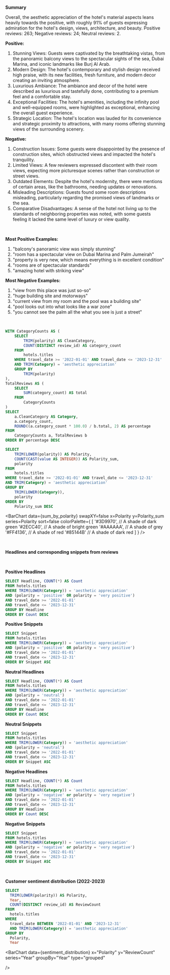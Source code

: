 <script>
  import noindex from '/Users/markusteimann/Desktop/report 2/components/noindex.svelte';
</script>


**Summary**

Overall, the aesthetic appreciation of the hotel's material aspects leans heavily towards the positive, with roughly 91% of guests expressing admiration for the hotel's design, views, architecture, and beauty. 
Positive reviews: 263; Negative reviews: 24; Neutral reviews: 2.

 

**Positive:**

1. Stunning Views: Guests were captivated by the breathtaking vistas, from the panoramic balcony views
to the spectacular sights of the sea, Dubai Marina, and iconic landmarks like Burj Al Arab.
2. Modern Design: The hotel's contemporary and stylish design received high praise, with its new
facilities, fresh furniture, and modern decor creating an inviting atmosphere.
3. Luxurious Ambiance: The ambiance and decor of the hotel were described as luxurious and tastefully
done, contributing to a premium feel and a comfortable stay.
4. Exceptional Facilities: The hotel's amenities, including the infinity pool and well-equipped rooms, were
highlighted as exceptional, enhancing the overall guest experience.
5. Strategic Location: The hotel's location was lauded for its convenience and strategic proximity to
attractions, with many rooms offering stunning views of the surrounding scenery.

**Negative:**

1. Construction Issues: Some guests were disappointed by the presence of construction sites, which
obstructed views and impacted the hotel's tranquility.
2. Limited Views: A few reviewers expressed discontent with their room views, expecting more
picturesque scenes rather than construction or street views.
3. Outdated Elements: Despite the hotel's modernity, there were mentions of certain areas, like the
bathrooms, needing updates or renovations.
4. Misleading Descriptions: Guests found some room descriptions misleading, particularly regarding the
promised views of landmarks or the sea.
5. Comparative Disadvantages: A sense of the hotel not living up to the standards of neighboring
properties was noted, with some guests feeling it lacked the same level of luxury or view quality.

<br>

**Most Positive Examples:**

1. "balcony's panoramic view was simply stunning"
2. "room has a spectacular view on Dubai Marina and Palm Jumeirah"
3. "property is very new, which means everything is in excellent condition"
4. "rooms are of spectacular standards"
5. "amazing hotel with striking view"

 

**Most Negative Examples:**

1. "view from this place was just so-so"
2. "huge building site and motorways"
3. "current view from my room and the pool was a building site"
4. "pool looks out into what looks like a war zone"
5. "you cannot see the palm all the what you see is just a street"

<br>

```sql polarity_proportions
WITH CategoryCounts AS (
    SELECT
        TRIM(polarity) AS CleanCategory,
        COUNT(DISTINCT review_id) AS category_count
    FROM
        hotels.titles
    WHERE travel_date >= '2022-01-01' AND travel_date <= '2023-12-31'
    AND TRIM(Category) = 'aesthetic appreciation'
    GROUP BY
        TRIM(polarity)
),
TotalReviews AS (
    SELECT
        SUM(category_count) AS total
    FROM
        CategoryCounts
)
SELECT
    a.CleanCategory AS Category,
    a.category_count,
    ROUND((a.category_count * 100.0) / b.total, 2) AS percentage
FROM
    CategoryCounts a, TotalReviews b
ORDER BY percentage DESC
```

```sql sum_by_polarity
SELECT
    TRIM(LOWER(polarity)) AS Polarity,
    COUNT(CAST(value AS INTEGER)) AS Polarity_sum,
    polarity
FROM
    hotels.titles
WHERE travel_date >= '2022-01-01' AND travel_date <= '2023-12-31'
AND TRIM(Category) = 'aesthetic appreciation'
GROUP BY
    TRIM(LOWER(Category)),
    polarity
ORDER BY
    Polarity_sum DESC
```

<BarChart 
    data={sum_by_polarity} 
    swapXY=false
    x=Polarity
    y=Polarity_sum 
    series=Polarity
    sort=false
    colorPalette={
        [
        '#3D9970',  // A shade of dark green
        '#2ECC40',      // A shade of bright green
        '#AAAAAA',       // A shade of grey
        '#FF4136',      // A shade of red
        '#85144B'  // A shade of dark red
        ]
    }
/>



<br>

**Headlines and corresponding snippets from reviews**

<br>

**Positive Headlines**

```sql positive_headlines
SELECT Headline, COUNT(*) AS Count
FROM hotels.titles
WHERE TRIM(LOWER(Category)) = 'aesthetic appreciation'
AND (polarity = 'positive' OR polarity = 'very positive')
AND travel_date >= '2022-01-01' 
AND travel_date <= '2023-12-31'
GROUP BY Headline
ORDER BY Count DESC
```
<DataTable data="{positive_headlines}" search="true" rows=40 rowShading=true/>

**Positive Snippets**
```sql positive_snippets
SELECT Snippet
FROM hotels.titles
WHERE TRIM(LOWER(Category)) = 'aesthetic appreciation'
AND (polarity = 'positive' OR polarity = 'very positive')
AND travel_date >= '2022-01-01' 
AND travel_date <= '2023-12-31'
ORDER BY Snippet ASC
```

<DataTable data="{positive_snippets}" search="true" rows=15 rowShading=true/>

**Neutral Headlines**
```sql neutral_headlines
SELECT Headline, COUNT(*) AS Count
FROM hotels.titles
WHERE TRIM(LOWER(Category)) = 'aesthetic appreciation'
AND (polarity = 'neutral')
AND travel_date >= '2022-01-01' 
AND travel_date <= '2023-12-31'
GROUP BY Headline
ORDER BY Count DESC
```
<DataTable data="{neutral_headlines}" search="true" rows=40 rowShading=true/>

**Neutral Snippets**
```sql neutral_snippets
SELECT Snippet
FROM hotels.titles
WHERE TRIM(LOWER(Category)) = 'aesthetic appreciation'
AND (polarity = 'neutral')
AND travel_date >= '2022-01-01' 
AND travel_date <= '2023-12-31'
ORDER BY Snippet ASC
```

<DataTable data="{neutral_snippets}" search="true" rows=15 rowShading=true/>


**Negative Headlines**
```sql negative_headlines
SELECT Headline, COUNT(*) AS Count
FROM hotels.titles
WHERE TRIM(LOWER(Category)) = 'aesthetic appreciation'
AND (polarity = 'negative' or polarity = 'very negative')
AND travel_date >= '2022-01-01' 
AND travel_date <= '2023-12-31'
GROUP BY Headline
ORDER BY Count DESC
```
<DataTable data="{negative_headlines}" search="true" rows=40 rowShading=true/>


**Negative Snippets**
```sql negative_snippets
SELECT Snippet
FROM hotels.titles
WHERE TRIM(LOWER(Category)) = 'aesthetic appreciation'
AND (polarity = 'negative' or polarity = 'very negative')
AND travel_date >= '2022-01-01' 
AND travel_date <= '2023-12-31'
ORDER BY Snippet ASC
```

<DataTable data="{negative_snippets}" search="true" rows=15 rowShading=true/>


<br>

**Customer sentiment distribution (2022-2023)**

```sql sentiment_distribution
SELECT
  TRIM(LOWER(polarity)) AS Polarity,
  Year,
  COUNT(DISTINCT review_id) AS ReviewCount
FROM
  hotels.titles
WHERE
  travel_date BETWEEN '2022-01-01' AND '2023-12-31'
  AND TRIM(LOWER(Category)) = 'aesthetic appreciation'
GROUP BY
  Polarity,
  Year

```

<BarChart 
    data={sentiment_distribution} 
    x="Polarity" 
    y="ReviewCount"
    series="Year" 
    groupBy="Year" 
    type="grouped"
    
/>